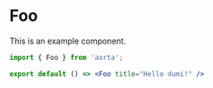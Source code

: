 # Foo

This is an example component.

```jsx
import { Foo } from 'aorta';

export default () => <Foo title="Hello dumi!" />
```
